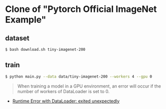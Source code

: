 # Clone of "Pytorch Official ImageNet Example"

## dataset

```sh
$ bash download.sh tiny-imagenet-200
```

## train

```sh
$ python main.py --data data/tiny-imagenet-200 --workers 4 --gpu 0
```

> When training a model in a GPU environment, an error will occur if the number of workers of DataLoader is set to 0.

- [Runtime Error with DataLoader: exited unexpectedly](https://github.com/pytorch/pytorch/issues/5301)